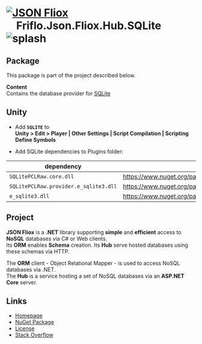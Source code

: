# [![JSON Fliox](https://raw.githubusercontent.com/friflo/Friflo.Json.Fliox/main/docs/images/Json-Fliox.svg)](https://github.com/friflo/Friflo.Json.Fliox)    **Friflo.Json.Fliox.Hub.SQLite** ![splash](https://raw.githubusercontent.com/friflo/Friflo.Json.Fliox/main/docs/images/paint-splatter.svg)

## Package

This package is part of the project described below.

**Content**  
Contains the database provider for [SQLite](https://sqlite.org/)


## Unity

* Add **`SQLITE`** to  
  **Unity > Edit > Player | Other Settings | Script Compilation | Scripting Define Symbols**

* Add SQLite dependencies to Plugins folder:

|  dependency                           | nuget                                                             |
|-------------------------------------- | ----------------------------------------------------------------- |
| `SQLitePCLRaw.core.dll`               | https://www.nuget.org/packages/SQLitePCLRaw.core                  |
| `SQLitePCLRaw.provider.e_sqlite3.dll` | https://www.nuget.org/packages/SQLitePCLRaw.provider.e_sqlite3    |
| `e_sqlite3.dll`                       | https://www.nuget.org/packages/SQLitePCLRaw.lib.e_sqlite3         |

## Project

**JSON Fliox** is a **.NET** library supporting **simple** and **efficient** access to **NoSQL** databases via C# or Web clients.  
Its **ORM** enables **Schema** creation. Its **Hub** serve hosted databases using these schemas via HTTP.

The **ORM** client - Object Relational Mapper - is used to access NoSQL databases via .NET.  
The **Hub** is a service hosting a set of NoSQL databases via an **ASP.NET Core** server.


## Links

- [Homepage](https://github.com/friflo/Friflo.Json.Fliox)
- [NuGet Package](https://www.nuget.org/packages/Friflo.Json.Fliox.Hub.Cosmos)
- [License](https://github.com/friflo/Friflo.Json.Fliox/blob/main/LICENSE)
- [Stack Overflow](https://stackoverflow.com/questions/tagged/fliox)
